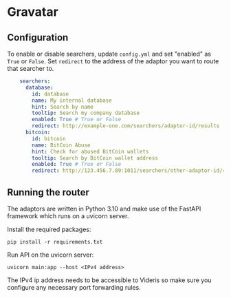 # Gravatar

## Configuration

To enable or disable searchers, update `config.yml` and set "enabled" as `True` or `False`. Set `redirect` to the 
address of the adaptor you want to route that searcher to.  

```yaml 
    searchers:
      database:
        id: database
        name: My internal database
        hint: Search by name
        tooltip: Search my company database
        enabled: True # True or False
        redirect: http://example-one.com/searchers/adaptor-id/results
      bitcoin:
        id: bitcoin
        name: BitCoin Abuse
        hint: Check for abused BitCoin wallets
        tooltip: Search by BitCoin wallet address
        enabled: True # True or False
        redirect: http://123.456.7.89:1011/searchers/other-adaptor-id/results
```

## Running the router

The adaptors are written in Python 3.10 and make use of the FastAPI framework which runs on a uvicorn server.

Install the required packages:

    pip install -r requirements.txt

Run API on the uvicorn server:

    uvicorn main:app --host <IPv4 address>

The IPv4 ip address needs to be accessible to Videris so make sure you configure any necessary port forwarding rules.
    
